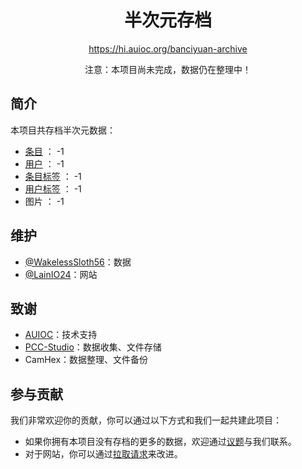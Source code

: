 <h1 align="center">半次元存档</h1>

<div align="center">

<https://hi.auioc.org/banciyuan-archive>

注意：本项目尚未完成，数据仍在整理中！

</div>

## 简介

本项目共存档半次元数据：

- [条目](https://hi.auioc.org/banciyuan-archive/#/item/)        ： -1
- [用户](https://hi.auioc.org/banciyuan-archive/#/user/)        ： -1
- [条目标签](https://hi.auioc.org/banciyuan-archive/#/itemtag/) ： -1
- [用户标签](https://hi.auioc.org/banciyuan-archive/#/usertag/) ： -1
- 图片                                                          ： -1

## 维护

- [@WakelessSloth56](https://github.com/WakelessSloth56)：数据
- [@LainIO24](https://github.com/lainio24)：网站

## 致谢

- [AUIOC](https://www.auioc.com)：技术支持
- [PCC-Studio](https://www.pccstudio.com)：数据收集、文件存储
- CamHex：数据整理、文件备份

## 参与贡献

我们非常欢迎你的贡献，你可以通过以下方式和我们一起共建此项目：

- 如果你拥有本项目没有存档的更多的数据，欢迎通过[议题](https://github.com/auioc/banciyuan-archive/issues)与我们联系。
- 对于网站，你可以通过[拉取请求](https://github.com/auioc/banciyuan-archive/pulls)来改进。
